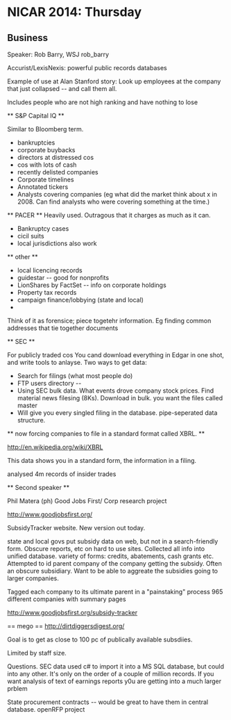NICAR 2014: Thursday
====================

## Business
Speaker: Rob Barry, WSJ rob_barry

Accurist/LexisNexis: powerful public records databases

Example of use at Alan Stanford story: Look up employees at the company that just collapsed -- and call them all.

Includes people who are not high ranking and have nothing to lose

** S&P Capital IQ **

Similar to Bloomberg term. 

* bankruptcies
* corporate buybacks
* directors at distressed cos
* cos with lots of cash
* recently delisted companies
* Corporate timelines
* Annotated tickers
* Analysts covering companies (eg what did the market think about x in 2008. Can find analysts who were covering something at the time.)

** PACER **
Heavily used. Outragous that it charges as much as it can. 

* Bankruptcy cases
* cicil suits
* local jurisdictions also work

** other **

* local licencing records
* guidestar -- good for nonprofits
* LionShares by FactSet -- info on corporate holdings
* Property tax records
* campaign finance/lobbying (state and local)
*
Think of it as forensice; piece togetehr information. Eg finding common addresses that tie together documents

** SEC **

For publicly traded cos
You cand download everything in Edgar in one shot, and write tools to anlayse.
Two ways to get data:
* Search for filings (what most people do)
* FTP users directory -- 
* Using SEC bulk data. What events drove company stock prices. Find material news filesing (8Ks). Download in bulk. you want the files called master
* Will give you every singled filing in the database. pipe-seperated data structure.

** now forcing companies to file in a standard format called XBRL. **

http://en.wikipedia.org/wiki/XBRL

This data shows you in a standard form, the information in a filing.

analysed 4m records of insider trades


** Second speaker ** 

Phil Matera (ph) Good Jobs First/ Corp research project

http://www.goodjobsfirst.org/

SubsidyTracker website. New version out today.

state and local govs put subsidy data on web, but not in a search-friendly form. Obscure reports, etc on hard to use sites.
Collected all info into unified database.
variety of forms: credits, abatements, cash grants etc.
Attempted to id parent company of the company getting the subsidy. Often an obscure subsidiary. Want to be able to aggreate the subsidies going to larger companies.

Tagged each company to its ultimate parent in a "painstaking" process 965 different companies with summary pages

http://www.goodjobsfirst.org/subsidy-tracker

== mego ==
http://dirtdiggersdigest.org/

Goal is to get as close to 100 pc of publically available subsdiies.

Limited by staff size.



Questions. SEC data
used c# to import it into a MS SQL database, but could into any other. It's only on the order of a couple of million records.
If you want analysis of text of earnings reports y0u are getting into a much larger prblem

State procurement contracts -- would be great to have them in central database. openRFP project

